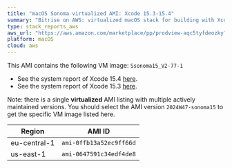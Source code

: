 ```yaml
---
title: "macOS Sonoma virtualized AMI: Xcode 15.3-15.4"
summary: "Bitrise on AWS: virtualized macOS stack for building with Xcode"
type: stack_reports_aws
aws_url: "https://aws.amazon.com/marketplace/pp/prodview-aqc5tyfdeozky?sr=0-4&ref_=beagle&applicationId=AWSMPContessa"
platform: macOS
cloud: aws
---
```


This AMI contains the following VM image: `Ssonoma15_V2-77-1`

- See the system report of Xcode 15.4 [here](../osx-xcode-15.4.x.md).
- See the system report of Xcode 15.3 [here](../osx-xcode-15.3.x.md).

Note: there is a single **virtualized** AMI listing with multiple actively maintained versions. You should select the AMI version `2024W47-sonoma15` to get the specific VM image listed here.

| Region         | AMI ID                  |
| ---------------| ----------------------- |
| eu-central-1   | `ami-0ffb13a52ec9ff66d` |
| us-east-1      | `ami-0647591c34edf4de8` |
